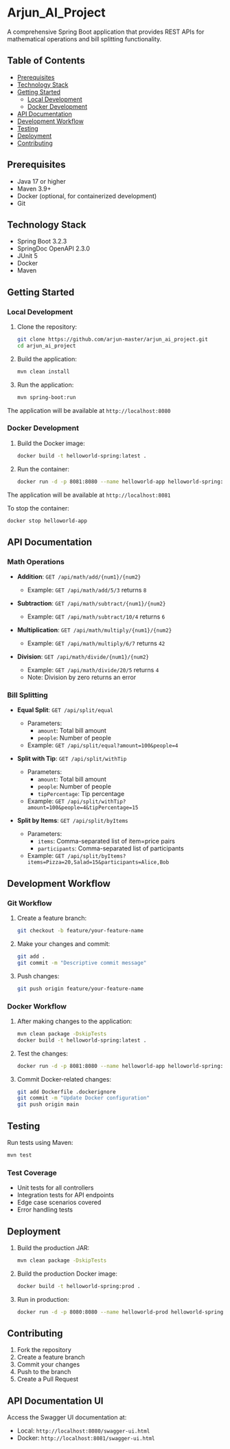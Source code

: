 # Arjun_AI_Project

A comprehensive Spring Boot application that provides REST APIs for mathematical operations and bill splitting functionality.

## Table of Contents
- [Prerequisites](#prerequisites)
- [Technology Stack](#technology-stack)
- [Getting Started](#getting-started)
  - [Local Development](#local-development)
  - [Docker Development](#docker-development)
- [API Documentation](#api-documentation)
- [Development Workflow](#development-workflow)
- [Testing](#testing)
- [Deployment](#deployment)
- [Contributing](#contributing)

## Prerequisites
- Java 17 or higher
- Maven 3.9+
- Docker (optional, for containerized development)
- Git

## Technology Stack
- Spring Boot 3.2.3
- SpringDoc OpenAPI 2.3.0
- JUnit 5
- Docker
- Maven

## Getting Started

### Local Development
1. Clone the repository:
   ```bash
   git clone https://github.com/arjun-master/arjun_ai_project.git
   cd arjun_ai_project
   ```

2. Build the application:
   ```bash
   mvn clean install
   ```

3. Run the application:
   ```bash
   mvn spring-boot:run
   ```

The application will be available at `http://localhost:8080`

### Docker Development
1. Build the Docker image:
   ```bash
   docker build -t helloworld-spring:latest .
   ```

2. Run the container:
   ```bash
   docker run -d -p 8081:8080 --name helloworld-app helloworld-spring:latest
   ```

The application will be available at `http://localhost:8081`

To stop the container:
```bash
docker stop helloworld-app
```

## API Documentation

### Math Operations
- **Addition**: `GET /api/math/add/{num1}/{num2}`
  - Example: `GET /api/math/add/5/3` returns `8`

- **Subtraction**: `GET /api/math/subtract/{num1}/{num2}`
  - Example: `GET /api/math/subtract/10/4` returns `6`

- **Multiplication**: `GET /api/math/multiply/{num1}/{num2}`
  - Example: `GET /api/math/multiply/6/7` returns `42`

- **Division**: `GET /api/math/divide/{num1}/{num2}`
  - Example: `GET /api/math/divide/20/5` returns `4`
  - Note: Division by zero returns an error

### Bill Splitting
- **Equal Split**: `GET /api/split/equal`
  - Parameters:
    - `amount`: Total bill amount
    - `people`: Number of people
  - Example: `GET /api/split/equal?amount=100&people=4`

- **Split with Tip**: `GET /api/split/withTip`
  - Parameters:
    - `amount`: Total bill amount
    - `people`: Number of people
    - `tipPercentage`: Tip percentage
  - Example: `GET /api/split/withTip?amount=100&people=4&tipPercentage=15`

- **Split by Items**: `GET /api/split/byItems`
  - Parameters:
    - `items`: Comma-separated list of item=price pairs
    - `participants`: Comma-separated list of participants
  - Example: `GET /api/split/byItems?items=Pizza=20,Salad=15&participants=Alice,Bob`

## Development Workflow

### Git Workflow
1. Create a feature branch:
   ```bash
   git checkout -b feature/your-feature-name
   ```

2. Make your changes and commit:
   ```bash
   git add .
   git commit -m "Descriptive commit message"
   ```

3. Push changes:
   ```bash
   git push origin feature/your-feature-name
   ```

### Docker Workflow
1. After making changes to the application:
   ```bash
   mvn clean package -DskipTests
   docker build -t helloworld-spring:latest .
   ```

2. Test the changes:
   ```bash
   docker run -d -p 8081:8080 --name helloworld-app helloworld-spring:latest
   ```

3. Commit Docker-related changes:
   ```bash
   git add Dockerfile .dockerignore
   git commit -m "Update Docker configuration"
   git push origin main
   ```

## Testing
Run tests using Maven:
```bash
mvn test
```

### Test Coverage
- Unit tests for all controllers
- Integration tests for API endpoints
- Edge case scenarios covered
- Error handling tests

## Deployment
1. Build the production JAR:
   ```bash
   mvn clean package -DskipTests
   ```

2. Build the production Docker image:
   ```bash
   docker build -t helloworld-spring:prod .
   ```

3. Run in production:
   ```bash
   docker run -d -p 8080:8080 --name helloworld-prod helloworld-spring:prod
   ```

## Contributing
1. Fork the repository
2. Create a feature branch
3. Commit your changes
4. Push to the branch
5. Create a Pull Request

## API Documentation UI
Access the Swagger UI documentation at:
- Local: `http://localhost:8080/swagger-ui.html`
- Docker: `http://localhost:8081/swagger-ui.html` 